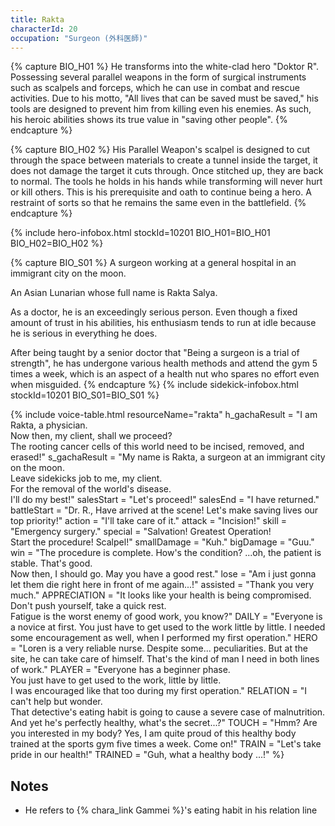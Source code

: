 ```yaml
---
title: Rakta
characterId: 20
occupation: "Surgeon (外科医師)"
---
```


{% capture BIO_H01 %}
He transforms into the white-clad hero "Doktor R". Possessing several parallel weapons in the form of surgical instruments such as scalpels and forceps, which he can use in combat and rescue activities.
Due to his motto, "All lives that can be saved must be saved," his tools are designed to prevent him from killing even his enemies.
As such, his heroic abilities shows its true value in "saving other people".
{% endcapture %}

{% capture BIO_H02 %}
His Parallel Weapon's scalpel is designed to cut through the space between materials to create a tunnel inside the target, it does not damage the target it cuts through.
Once stitched up, they are back to normal. The tools he holds in his hands while transforming will never hurt or kill others.
This is his prerequisite and oath to continue being a hero. A restraint of sorts so that he remains the same even in the battlefield.
{% endcapture %}

{% include hero-infobox.html stockId=10201 BIO_H01=BIO_H01 BIO_H02=BIO_H02 %}

{% capture BIO_S01 %}
A surgeon working at a general hospital in an immigrant city on the moon.

An Asian Lunarian whose full name is Rakta Salya.

As a doctor, he is an exceedingly serious person. Even though a fixed amount of trust in his abilities, his enthusiasm tends to run at idle because he is serious in everything he does.

After being taught by a senior doctor that "Being a surgeon is a trial of strength", he has undergone various health methods and attend the gym 5 times a week, which is an aspect of a health nut who spares no effort even when misguided.
{% endcapture %}
{% include sidekick-infobox.html stockId=10201 BIO_S01=BIO_S01 %}

{% include voice-table.html resourceName="rakta"
h_gachaResult = "I am Rakta, a physician.<br>Now then, my client, shall we proceed?<br>The rooting cancer cells of this world need to be incised, removed, and erased!"
s_gachaResult = "My name is Rakta, a surgeon at an immigrant city on the moon.<br>Leave sidekicks job to me, my client.<br>For the removal of the world's disease.<br>I'll do my best!"
salesStart = "Let's proceed!"
salesEnd = "I have returned."
battleStart = "Dr. R., Have arrived at the scene! Let's make saving lives our top priority!"
action = "I'll take care of it."
attack = "Incision!"
skill = "Emergency surgery."
special = "Salvation! Greatest Operation!<br>Start the procedure! Scalpel!"
smallDamage = "Kuh."
bigDamage = "Guu."
win = "The procedure is complete. How's the condition? ...oh, the patient is stable. That's good.<br>Now then, I should go. May you have a good rest."
lose = "Am i just gonna let them die right here in front of me again...!"
assisted = "Thank you very much."
APPRECIATION = "It looks like your health is being compromised.<br>Don't push yourself, take a quick rest.<br>Fatigue is the worst enemy of good work, you know?"
DAILY = "Everyone is a novice at first.  You just have to get used to the work little by little.  I needed some encouragement as well, when I performed my first operation."
HERO = "Loren is a very reliable nurse.  Despite some... peculiarities. But at the site, he can take care of himself.  That's the kind of man I need in both lines of work."
PLAYER = "Everyone has a beginner phase.<br>You just have to get used to the work, little by little.<br>I was encouraged like that too during my first operation."
RELATION = "I can't help but wonder.<br>That detective's eating habit is going to cause a severe case of malnutrition.<br>And yet he's perfectly healthy, what's the secret...?"
TOUCH = "Hmm?  Are you interested in my body?  Yes, I am quite proud of this healthy body trained at the sports gym five times a week.  Come on!"
TRAIN = "Let's take pride in our health!"
TRAINED = "Guh, what a healthy body ...!"
%}

## Notes

- He refers to {% chara_link Gammei %}'s eating habit in his relation line
